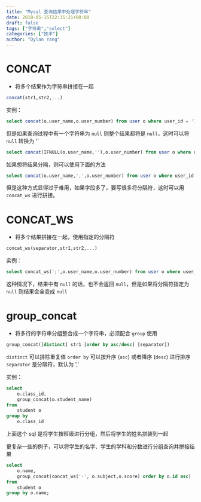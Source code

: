 ```yaml
---
title: "Mysql 查询结果中处理字符串"
date: 2018-05-15T22:35:21+08:00
draft: false
tags: ["字符串","select"]
categories: ["技术"]
author: "Dylan Yang"
---
```


# CONCAT

- 将多个结果作为字符串拼接在一起

``` sql
concat(str1,str2,...)
```

实例：

``` sql
select concat(o.user_name,o.user_number) from user o where user_id = '1'
```

但是如果查询过程中有一个字符串为 `null` 则整个结果都将是 `null`，这时可以将 `null` 转换为 ''
<!--more-->

``` sql
select concat(IFNULL(o.user_name,''),o.user_number) from user o where user_id = '1'
```

如果想将结果分隔，则可以使用下面的方法

``` sql
select concat(o.user_name,',',o.user_number) from user o where user_id = '1'
```

但是这种方式显得过于难用，如果字段多了，要写很多将分隔符，这时可以用 `concat_ws` 进行拼接。

# CONCAT_WS

- 将多个结果拼接在一起，使用指定的分隔符

``` sql
concat_ws(separator,str1,str2,...)
```

实例：

``` sql
select concat_ws(';',o.user_name,o.user_number) from user o where user_id = '1'
```

这种情况下，结果中有 `null` 的话，也不会返回 `null`，但是如果将分隔符指定为 `null` 则结果会全变成 `null`

# group_concat

- 将多行的字符串分组整合成一个字符串，必须配合 `group` 使用

``` sql
group_concat([distinct] str1 [order by asc/desc] [separator])
```

`distinct` 可以排除重复值
`order by` 可以按升序 (`asc`) 或者降序 (`desc`) 进行排序
`separator` 是分隔符，默认为 ','

实例：

``` sql
select
    o.class_id,
    group_concat(o.student_name)
from
    student o
group by
    o.class_id
```

上面这个 sql 是将学生按班级进行分组，然后将学生的姓名拼装到一起

更复杂一些的例子，可以将学生的名字、学生的学科和分数进行分组查询并拼接结果

``` sql
select
    o.name,
    group_concat(concat_ws('-', o.subject,o.score) order by o.id asc)
from
    student o
group by o.name;
```